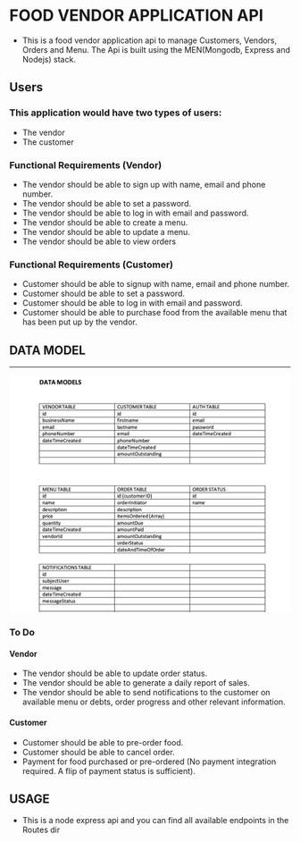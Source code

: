 # FOOD VENDOR APPLICATION API
- This is a food vendor application api to manage Customers, Vendors, Orders and Menu.
The Api is built using the MEN(Mongodb, Express and Nodejs) stack.

## Users
### This application would have two types of users:
- The vendor
- The customer


### Functional Requirements (Vendor)
- The vendor should be able to sign up with name, email and phone number.
- The vendor should be able to set a password.
- The vendor should be able to log in with email and password.
- The vendor should be able to create a menu.
- The vendor should be able to update a menu.
- The vendor should be able to view orders


### Functional Requirements (Customer)
- Customer should be able to signup with name, email and phone number.
- Customer should be able to set a password.
- Customer should be able to log in with email and password.
- Customer should be able to purchase food from the available menu that has been put up by the
vendor.


## DATA MODEL
---
![](datamodel.png)


### To Do
#### Vendor
- The vendor should be able to update order status.
- The vendor should be able to generate a daily report of sales.
- The vendor should be able to send notifications to the customer on available menu or debts,
order progress and other relevant information.

#### Customer
- Customer should be able to pre-order food.
- Customer should be able to cancel order.
- Payment for food purchased or pre-ordered (No payment integration required. A flip of payment status is sufficient).

## USAGE
- This is a node express api and you can find all available endpoints in the Routes dir